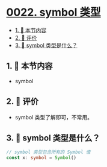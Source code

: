 # [0022. symbol 类型](https://github.com/tnotesjs/TNotes.typescript/tree/main/notes/0022.%20symbol%20%E7%B1%BB%E5%9E%8B)

<!-- region:toc -->

- [1. 🎯 本节内容](#1--本节内容)
- [2. 🫧 评价](#2--评价)
- [3. 🤔 symbol 类型是什么？](#3--symbol-类型是什么)

<!-- endregion:toc -->

## 1. 🎯 本节内容

- symbol

## 2. 🫧 评价

- symbol 类型了解即可，不常用。

## 3. 🤔 symbol 类型是什么？

```ts
// symbol 类型包含所有的 Symbol 值
const x: symbol = Symbol()
```
